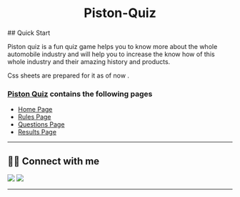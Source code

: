 


<div align="center">

# Piston-Quiz
</div>
## Quick Start

Piston quiz is a fun quiz game helps you to know more about the whole automobile industry and will help you to increase the know how of this whole industry and their amazing history and products.

Css sheets are prepared for it as of now . 

### [Piston Quiz](https://piston-quizes.netlify.app/) contains the following pages

- [Home Page](https://piston-quizes.netlify.app/)
- [Rules Page](https://piston-quizes.netlify.app/pages/rules.html)
- [Questions Page](https://piston-quizes.netlify.app/pages/question-pages.html)
- [Results Page](https://piston-quizes.netlify.app/pages/results.html)


---

## 👨‍💻 Connect with me

<a href="https://twitter.com/Akshat86604233"><img src="https://img.shields.io/badge/Twitter-1DA1F2?style=for-the-badge&logo=twitter&logoColor=white"/></a>
<a href="https://www.linkedin.com/in/akshat-gupta-257914157/"><img src="https://img.shields.io/badge/LinkedIn-0077B5?style=for-the-badge&logo=linkedin&logoColor=white"/></a>

---








